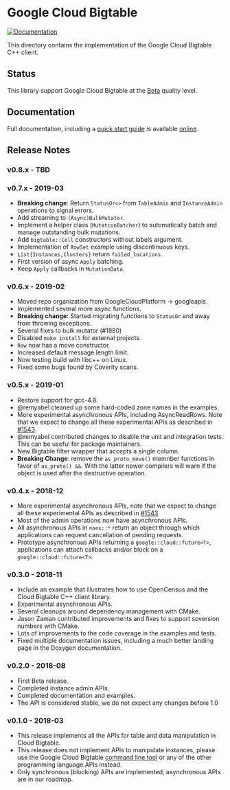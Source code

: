 # Google Cloud Bigtable

[![Documentation][doxygen-shield]][doxygen-link]

[doxygen-shield]: https://img.shields.io/badge/documentation-master-brightgreen.svg
[doxygen-link]: http://googleapis.github.io/google-cloud-cpp/
[quickstart-link]: http://googleapis.github.io/google-cloud-cpp/

This directory contains the implementation of the Google Cloud Bigtable C++
client.

## Status

This library support Google Cloud Bigtable at the
[Beta](../README.md#versioning) quality level.

## Documentation

Full documentation, including a [quick start guide][quickstart-link] is
available [online][doxygen-link].

## Release Notes

### v0.8.x - TBD

### v0.7.x - 2019-03

*   **Breaking change**: Return `StatusOr<>` from `TableAdmin` and
    `InstanceAdmin` operations to signal errors.
*   Add streaming to `(Async)BulkMutator`.
*   Implement a helper class (`MutationBatcher`) to automatically batch and
    manage outstanding bulk mutations.
*   Add `bigtable::Cell` constructors without labels argument.
*   Implementation of `RowSet` example using discontinuous keys.
*   `List{Instances,Clusters}` return `failed_locations`.
*   First version of async `Apply` batching.
*   Keep `Apply` callbacks in `MutationData`.

### v0.6.x - 2019-02

*   Moved repo organization from GoogleCloudPlatform -> googleapis.
*   Implemented several more async functions.
*   **Breaking change**: Started migrating functions to `StatusOr` and away from
    throwing exceptions.
*   Several fixes to bulk mutator (#1880)
*   Disabled `make install` for external projects.
*   `Row` now has a move constructor.
*   Increased default message length limit.
*   Now testing build with libc++ on Linux.
*   Fixed some bugs found by Coverity scans.

### v0.5.x - 2019-01

*   Restore support for gcc-4.8.
*   @remyabel cleaned up some hard-coded zone names in the examples.
*   More experimental asynchronous APIs, including AsyncReadRows. Note that we
    expect to change all these experimental APIs as described in
    [#1543](https://github.com/googleapis/google-cloud-cpp/issues/1543).
*   @remyabel contributed changes to disable the unit and integration tests.
    This can be useful for package maintainers.
*   New Bigtable filter wrapper that accepts a single column.
*   **Breaking Change**: remove the `as_proto_move()` memnber functions in favor
    of `as_proto() &&`. With the latter newer compilers will warn if the object
    is used after the destructive operation.

### v0.4.x - 2018-12

*   More experimental asynchronous APIs, note that we expect to change all these
    experimental APIs as described in
    [#1543](https://github.com/googleapis/google-cloud-cpp/issues/1543).
*   Most of the admin operations now have asynchronous APIs.
*   All asynchronous APIs in `noex::*` return an object through which
    applications can request cancellation of pending requests.
*   Prototype asynchronous APIs returning a `google::cloud::future<T>`,
    applications can attach callbacks and/or block on a
    `google::cloud::future<T>`.

### v0.3.0 - 2018-11

*   Include an example that illustrates how to use OpenCensus and the Cloud
    Bigtable C++ client library.
*   Experimental asynchronous APIs.
*   Several cleanups around dependency management with CMake.
*   Jason Zaman contributed improvements and fixes to support soversion numbers
    with CMake.
*   Lots of improvements to the code coverage in the examples and tests.
*   Fixed multiple documentation issues, including a much better landing page in
    the Doxygen documentation.

### v0.2.0 - 2018-08

*   First Beta release.
*   Completed instance admin APIs.
*   Completed documentation and examples.
*   The API is considered stable, we do not expect any changes before 1.0

### v0.1.0 - 2018-03

*   This release implements all the APIs for table and data manipulation in
    Cloud Bigtable.
*   This release does not implement APIs to manipulate instances, please use the
    Google Cloud Bigtable
    [command line tool](https://cloud.google.com/bigtable/docs/go/cbt-overview)
    or any of the other programming language APIs instead.
*   Only synchronous (blocking) APIs are implemented, asynchronous APIs are in
    our roadmap.
